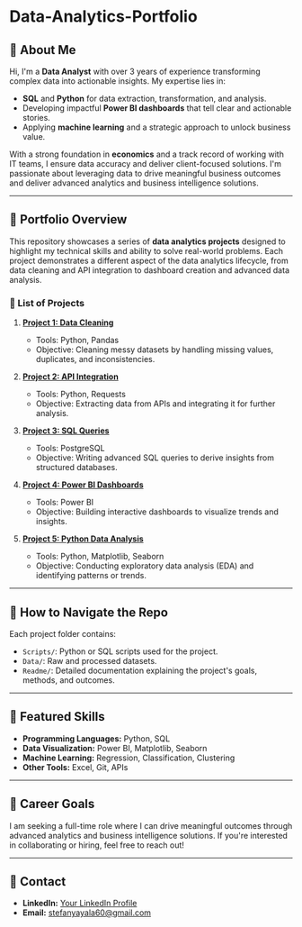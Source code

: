 # Data-Analytics-Portfolio

## 👋 About Me
Hi, I'm a **Data Analyst** with over 3 years of experience transforming complex data into actionable insights. My expertise lies in:
- **SQL** and **Python** for data extraction, transformation, and analysis.
- Developing impactful **Power BI dashboards** that tell clear and actionable stories.
- Applying **machine learning** and a strategic approach to unlock business value.

With a strong foundation in **economics** and a track record of working with IT teams, I ensure data accuracy and deliver client-focused solutions. I'm passionate about leveraging data to drive meaningful business outcomes and deliver advanced analytics and business intelligence solutions.

---

## 📂 Portfolio Overview
This repository showcases a series of **data analytics projects** designed to highlight my technical skills and ability to solve real-world problems. Each project demonstrates a different aspect of the data analytics lifecycle, from data cleaning and API integration to dashboard creation and advanced data analysis.

### 📌 List of Projects
1. **[Project 1: Data Cleaning](Project-1-Data-Cleaning/Readme/README.md)**
   - Tools: Python, Pandas
   - Objective: Cleaning messy datasets by handling missing values, duplicates, and inconsistencies.

2. **[Project 2: API Integration](Project-2-API-Integration/Readme/README.md)**
   - Tools: Python, Requests
   - Objective: Extracting data from APIs and integrating it for further analysis.

3. **[Project 3: SQL Queries](Project-3-SQL-Queries/Readme/README.md)**
   - Tools: PostgreSQL
   - Objective: Writing advanced SQL queries to derive insights from structured databases.

4. **[Project 4: Power BI Dashboards](Project-4-PowerBI-Dashboards/Readme/README.md)**
   - Tools: Power BI
   - Objective: Building interactive dashboards to visualize trends and insights.

5. **[Project 5: Python Data Analysis](Project-5-Python-Data-Analysis/Readme/README.md)**
   - Tools: Python, Matplotlib, Seaborn
   - Objective: Conducting exploratory data analysis (EDA) and identifying patterns or trends.

---

## 🔗 How to Navigate the Repo
Each project folder contains:
- `Scripts/`: Python or SQL scripts used for the project.
- `Data/`: Raw and processed datasets.
- `Readme/`: Detailed documentation explaining the project's goals, methods, and outcomes.

---

## 🌟 Featured Skills
- **Programming Languages:** Python, SQL
- **Data Visualization:** Power BI, Matplotlib, Seaborn
- **Machine Learning:** Regression, Classification, Clustering
- **Other Tools:** Excel, Git, APIs

---

## 💼 Career Goals
I am seeking a full-time role where I can drive meaningful outcomes through advanced analytics and business intelligence solutions. If you're interested in collaborating or hiring, feel free to reach out!

---

## 📧 Contact
- **LinkedIn:** [Your LinkedIn Profile](https://www.linkedin.com/in/stefany-ayala/)
- **Email:** stefanyayala60@gmail.com

